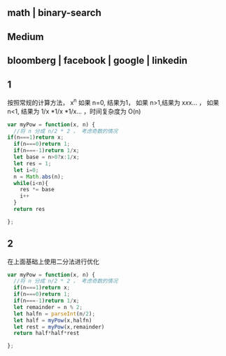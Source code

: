 ## math | binary-search
## Medium 
## bloomberg | facebook | google | linkedin

## 1

按照常规的计算方法， x<sup>n</sup> 如果 n=0, 结果为1， 如果 n>1,结果为 x*x*x... ， 如果 n<1, 结果为 1/x *1/x *1/x... ，时间复杂度为 O(n)
```js
var myPow = function(x, n) {
  //将 n 分成 n/2 * 2 ， 考虑奇数的情况
if(n===1)return x;
  if(n===0)return 1;
  if(n===-1)return 1/x;
  let base = n>0?x:1/x;
  let res = 1;
  let i=0; 
  n = Math.abs(n);
  while(i<n){
    res *= base
    i++
  }
  return res

};
```

## 2

在上面基础上使用二分法进行优化
```js
var myPow = function(x, n) {
  //将 n 分成 n/2 * 2 ， 考虑奇数的情况
  if(n===1)return x;
  if(n===0)return 1;
  if(n===-1)return 1/x;
  let remainder = n % 2;
  let halfn = parseInt(n/2);
  let half = myPow(x,halfn)
  let rest = myPow(x,remainder)
  return half*half*rest

};

````